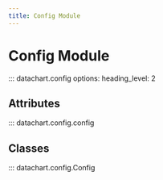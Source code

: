 ```yaml
---
title: Config Module
---
```


# Config Module

::: datachart.config
    options:
        heading_level: 2


## Attributes

::: datachart.config.config


## Classes

::: datachart.config.Config
